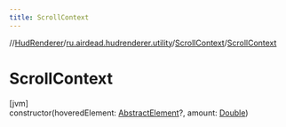 ```yaml
---
title: ScrollContext
---
```

//[HudRenderer](../../../index.html)/[ru.airdead.hudrenderer.utility](../index.html)/[ScrollContext](index.html)/[ScrollContext](-scroll-context.html)



# ScrollContext



[jvm]\
constructor(hoveredElement: [AbstractElement](../../ru.airdead.hudrenderer.element/-abstract-element/index.html)?, amount: [Double](https://kotlinlang.org/api/latest/jvm/stdlib/kotlin/-double/index.html))




